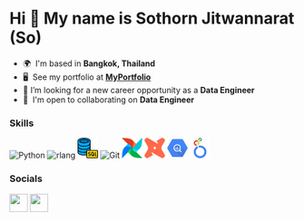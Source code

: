 Hi 👋 My name is Sothorn Jitwannarat (So)
=========================================

* 🌍  I'm based in **Bangkok, Thailand**
* 🖥️  See my portfolio at **[MyPortfolio](http://valley-cousin-5bf.notion.site/Hi-I-m-Sothorn-452a515c97c2456a81a922516422545a)**
* 🤔  I’m looking for a new career opportunity as a **Data Engineer**
* 🤝  I'm open to collaborating on **Data Engineer**

### Skills


<p align="left">
<a target="_blank" rel="noreferrer"><img src="https://raw.githubusercontent.com/danielcranney/readme-generator/main/public/icons/skills/python-colored.svg" width="36" height="36" alt="Python" /></a>
<a target="_blank" rel="noreferrer"><img src="https://raw.githubusercontent.com/danielcranney/readme-generator/main/public/icons/skills/rlang-colored.svg" width="36" height="36" alt="rlang" /></a>
<a target="_blank" rel="noreferrer"><img src="./images/SQL.png" width="36" height="36" alt="SQL" /></a>
<a target="_blank" rel="noreferrer"><img src="https://raw.githubusercontent.com/danielcranney/readme-generator/main/public/icons/skills/git-colored.svg" width="36" height="36" alt="Git" /></a>
<a target="_blank" rel="noreferrer"><img src="./images/Airflow.png" width="36" height="36" alt="Airflow" /></a>
<a target="_blank" rel="noreferrer"><img src="./images/dbt.png" width="36" height="36" alt="dbt" /></a>
<a target="_blank" rel="noreferrer"><img src="./images/BigQuery.png" width="36" height="36" alt="BigQuery" /></a>
<a target="_blank" rel="noreferrer"><img src="./images/LookerStudio.png" width="36" height="36" alt="LookerStudio" /></a>
</p>


### Socials

<p align="left"> <a href="https://www.github.com/Bojungkrub" target="_blank" rel="noreferrer"><img src="https://raw.githubusercontent.com/danielcranney/readme-generator/main/public/icons/socials/github.svg" width="32" height="32" /></a> <a href="https://www.linkedin.com/in/sothorn-jitwannarat-637788240" target="_blank" rel="noreferrer"><img src="https://raw.githubusercontent.com/danielcranney/readme-generator/main/public/icons/socials/linkedin.svg" width="32" height="32" /></a></p>
